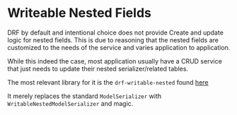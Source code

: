# Writeable Nested Fields

DRF by default and intentional choice does not provide Create and update logic for nested fields. This is due to reasoning that the nested fields are customized to the needs of the service and varies application to application.

While this indeed the case, most application usually have a CRUD service that just needs to update their nested serializer/related tables.

The most relevant library for it is the `drf-writable-nested` found [here](https://github.com/beda-software/drf-writable-nested)

It merely replaces the standard `ModelSerializer` with `WritableNestedModelSerializer` and magic.